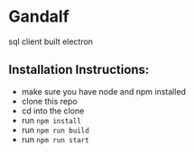 # Gandalf

sql client built electron

## Installation Instructions:

* make sure you have node and npm installed
* clone this repo
* cd into the clone
* run ```npm install```
* run ```npm run build```
* run ```npm run start```
